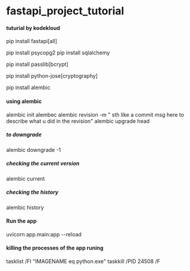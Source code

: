 # fastapi_project_tutorial
#### tuturial by kodekloud


pip install fastapi[all]

pip install psycopg2
pip install sqlalchemy 


pip install passlib[bcrypt]

pip install python-jose[cryptography] 

pip install alembic
#### using alembic
alembic init alembec
alembic revision -m " sth like a commit msg here to describe what u did in the revision"
alembic upgrade head

##### to downgrade
alembic downgrade -1

##### checking the current version
alembic current

##### checking the history
alembic history

#### Run the app
uvicorn app.main:app --reload



#### killing the processes of the app runing
tasklist /FI "IMAGENAME eq python.exe"
taskkill /PID 24508  /F